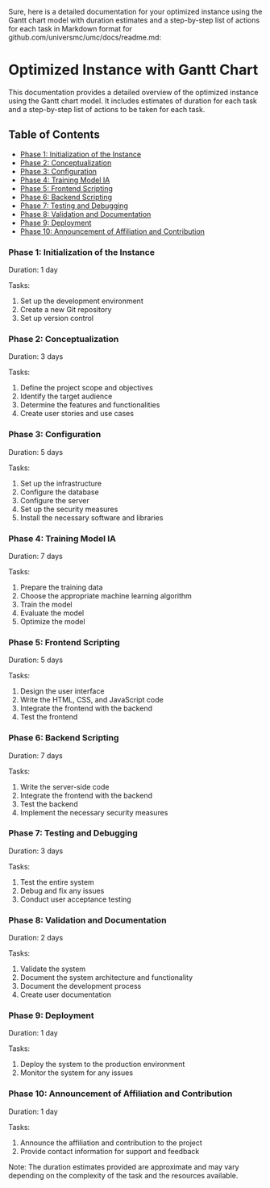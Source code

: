 Sure, here is a detailed documentation for your optimized instance using the Gantt chart model with duration estimates and a step-by-step list of actions for each task in Markdown format for github.com/universmc/umc/docs/readme.md:

Optimized Instance with Gantt Chart
==================================

This documentation provides a detailed overview of the optimized instance using the Gantt chart model. It includes estimates of duration for each task and a step-by-step list of actions to be taken for each task.

Table of Contents
-----------------

* [Phase 1: Initialization of the Instance](#phase-1)
* [Phase 2: Conceptualization](#phase-2)
* [Phase 3: Configuration](#phase-3)
* [Phase 4: Training Model IA](#phase-4)
* [Phase 5: Frontend Scripting](#phase-5)
* [Phase 6: Backend Scripting](#phase-6)
* [Phase 7: Testing and Debugging](#phase-7)
* [Phase 8: Validation and Documentation](#phase-8)
* [Phase 9: Deployment](#phase-9)
* [Phase 10: Announcement of Affiliation and Contribution](#phase-10)

### Phase 1: Initialization of the Instance <a name="phase-1"></a>

Duration: 1 day

Tasks:

1. Set up the development environment
2. Create a new Git repository
3. Set up version control

### Phase 2: Conceptualization <a name="phase-2"></a>

Duration: 3 days

Tasks:

1. Define the project scope and objectives
2. Identify the target audience
3. Determine the features and functionalities
4. Create user stories and use cases

### Phase 3: Configuration <a name="phase-3"></a>

Duration: 5 days

Tasks:

1. Set up the infrastructure
2. Configure the database
3. Configure the server
4. Set up the security measures
5. Install the necessary software and libraries

### Phase 4: Training Model IA <a name="phase-4"></a>

Duration: 7 days

Tasks:

1. Prepare the training data
2. Choose the appropriate machine learning algorithm
3. Train the model
4. Evaluate the model
5. Optimize the model

### Phase 5: Frontend Scripting <a name="phase-5"></a>

Duration: 5 days

Tasks:

1. Design the user interface
2. Write the HTML, CSS, and JavaScript code
3. Integrate the frontend with the backend
4. Test the frontend

### Phase 6: Backend Scripting <a name="phase-6"></a>

Duration: 7 days

Tasks:

1. Write the server-side code
2. Integrate the frontend with the backend
3. Test the backend
4. Implement the necessary security measures

### Phase 7: Testing and Debugging <a name="phase-7"></a>

Duration: 3 days

Tasks:

1. Test the entire system
2. Debug and fix any issues
3. Conduct user acceptance testing

### Phase 8: Validation and Documentation <a name="phase-8"></a>

Duration: 2 days

Tasks:

1. Validate the system
2. Document the system architecture and functionality
3. Document the development process
4. Create user documentation

### Phase 9: Deployment <a name="phase-9"></a>

Duration: 1 day

Tasks:

1. Deploy the system to the production environment
2. Monitor the system for any issues

### Phase 10: Announcement of Affiliation and Contribution <a name="phase-10"></a>

Duration: 1 day

Tasks:

1. Announce the affiliation and contribution to the project
2. Provide contact information for support and feedback

Note: The duration estimates provided are approximate and may vary depending on the complexity of the task and the resources available.